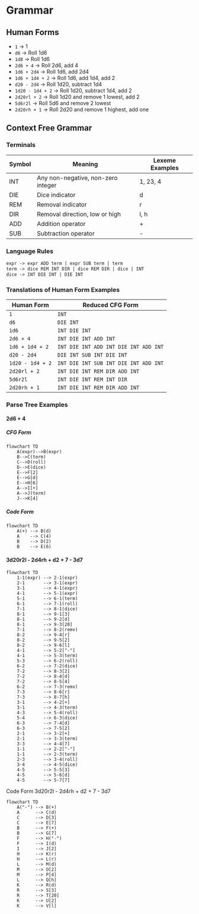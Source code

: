 # Grammar
## Human Forms
- `1` -> 1
- `d6` -> Roll 1d6
- `1d8` -> Roll 1d6
- `2d6 + 4` -> Roll 2d6, add 4
- `1d6 + 2d4` -> Roll 1d6, add 2d4
- `1d6 + 1d4 + 2` -> Roll 1d6, add 1d4, add 2
- `d20 - 2d4` -> Roll 1d20, subtract 1d4
- `1d20 - 1d4 + 2` -> Roll 1d20, subtract 1d4, add 2
- `2d20rl + 2` -> Roll 1d20 and remove 1 lowest, add 2
- `5d6r2l` -> Roll 5d6 and remove 2 lowest
- `2d20rh + 1` -> Roll 2d20 and remove 1 highest, add one

## Context Free Grammar
### Terminals
| Symbol | Meaning                            | Lexeme Examples |
|--------|------------------------------------|-----------------|
| INT    | Any non-negative, non-zero integer | 1, 23, 4        |
| DIE    | Dice indicator                     | d               |
| REM    | Removal indicator                  | r               |
| DIR    | Removal direction, low or high     | l, h            |
| ADD    | Addition operator                  | +               |
| SUB    | Subtraction operator               | -               |

### Language Rules
```txt
expr -> expr ADD term | expr SUB term | term
term -> dice REM INT DIR | dice REM DIR | dice | INT
dice -> INT DIE INT | DIE INT
```
### Translations of Human Form Examples
| Human Form       | Reduced CFG Form                      |
|------------------|---------------------------------------|
| `1`              | `INT`                                 |
| `d6`             | `DIE INT`                             |
| `1d6`            | `INT DIE INT`                         |
| `2d6 + 4`        | `INT DIE INT ADD INT`                 |
| `1d6 + 1d4 + 2`  | `INT DIE INT ADD INT DIE INT ADD INT` |
| `d20 - 2d4`      | `DIE INT SUB INT DIE INT`             |
| `1d20 - 1d4 + 2` | `INT DIE INT SUB INT DIE INT ADD INT` |
| `2d20rl + 2`     | `INT DIE INT REM DIR ADD INT`         |
| `5d6r2l`         | `INT DIE INT REM INT DIR`             |
| `2d20rh + 1`     | `INT DIE INT REM DIR ADD INT`         |

### Parse Tree Examples

#### 2d6 + 4
##### CFG Form
```mermaid
flowchart TD
    A(expr)-->B(expr)
    B-->C(term)
    C-->D(roll)
    D-->E(dice)
    E-->F[2]
    E-->G[d]
    E-->H[6]
    A-->I[+]
    A-->J(term)
    J-->K[4]
```
##### Code Form
```mermaid
flowchart TD
    A(+) --> B(d)
    A    --> C(4)
    B    --> D(2)
    B    --> E(6)
```

#### 3d20r2l - 2d4rh + d2 + 7 - 3d7
```mermaid
flowchart TD
    1-1(expr) --> 2-1(expr)
    2-1       --> 3-1(expr)
    3-1       --> 4-1(expr)
    4-1       --> 5-1(expr)
    5-1       --> 6-1(term)
    6-1       --> 7-1(roll)
    7-1       --> 8-1(dice)
    8-1       --> 9-1[3]
    8-1       --> 9-2[d]
    8-1       --> 9-3[20]
    7-1       --> 8-2(remv)
    8-2       --> 9-4[r]
    8-2       --> 9-5[2]
    8-2       --> 9-6[l]
    4-1       --> 5-2["-"]
    4-1       --> 5-3(term)
    5-3       --> 6-2(roll)
    6-2       --> 7-2(dice)
    7-2       --> 8-3[2]
    7-2       --> 8-4[d]
    7-2       --> 8-5[4]
    6-2       --> 7-3(remv)
    7-3       --> 8-6[r]
    7-3       --> 8-7[h]
    3-1       --> 4-2[+]
    3-1       --> 4-3(term)
    4-3       --> 5-4(roll)
    5-4       --> 6-3(dice)
    6-3       --> 7-4[d]
    6-3       --> 7-5[2]
    2-1       --> 3-2[+]
    2-1       --> 3-3(term)
    3-3       --> 4-4[7]
    1-1       --> 2-2["-"]
    1-1       --> 2-3(term)
    2-3       --> 3-4(roll)
    3-4       --> 4-5(dice)
    4-5       --> 5-5[3]
    4-5       --> 5-6[d]
    4-5       --> 5-7[7]
```
Code Form
3d20r2l - 2d4rh + d2 + 7 - 3d7
```mermaid
flowchart TD
    A("-") --> B(+)
    A      --> C(d)
    C      --> D[3]
    C      --> E[7]
    B      --> F(+)
    B      --> G[7]
    F      --> H("-")
    F      --> I(d)
    I      --> J[2]
    H      --> K(r)
    H      --> L(r)
    L      --> M(d)
    M      --> O[2]
    M      --> P[4]
    L      --> Q[h]
    K      --> R(d)
    R      --> S[3]
    R      --> T[20]
    K      --> U[2]
    K      --> V[l]
```